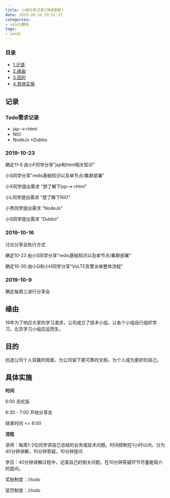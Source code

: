 ```yaml
---
title: 小组分享记录(持续更新)
date: 2019-10-16 19:51:57
categories:
- sendi趣味
tags:
- sendi
---
```


### 目录

* [1.记录](#记录)
* [2.缘由](#缘由)
* [3.目的](#目的)
* [4.具体实施](#具体实施)

## 记录

### Todo需求记录
* jsp-->>html
* NIO
* NodeJs
*Dubbo

### 2019-10-23

确定11-6 由小F同学分享"jsp和html相关知识"

小S同学分享"redis基础知识以及单节点/集群部署"

小X同学提出需求 "想了解下jsp-->>html"

小L同学提出需求 "想了解下NIO"

小秀同学提出需求 "NodeJs"

小S同学提出需求 "Dubbo"

### 2019-10-16

讨论分享会执行方式

确定10-23 由小S同学分享"redis基础知识以及单节点/集群部署"

确定10-30 由小Q和小H同学分享"VoLTE告警派单整体流程"

### 2019-10-9

确定每周三进行分享会

## 缘由

19年为了响应大家的学习渴求，公司成立了技术小组，让各个小组自行组织学习，北京学习小组应运而生。

## 目的

创造公司个人双赢的局面，为公司留下更可靠的文档，为个人成为更好的自己。

## 具体实施

**时间**

6:00 去吃饭

6:30 - 7:00 开始分享会

结束时间 <= 8:00

**流程**

讲师：每周1-2位同学讲自己总结的业务或技术问题。时间控制在1小时以内，分为40分钟讲解，10分钟答疑，10分钟提问

学员：40分钟讲解过程中，记录自己的相关问题，在10分钟答疑环节尽量能简介的提问。

奖励制度：//todo

惩罚制度：//todo
